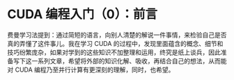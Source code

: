 
# CUDA 编程入门（0）：前言

费曼学习法提到：通过简短的语言，向别人清楚的解说一件事情，来检验自己是否真的弄懂了这件事儿。我在学习 CUDA 的过程中，发现里面蕴含的概念、细节和技巧纷繁庞杂，如果对学到的这些知识不加整理和运用，终究是纸上谈兵，因此准备写下这一系列文章，希望将外部的知识化解、吸收，再结合自己的想法，从而能对 CUDA 编程乃至并行计算有更深刻的理解，同时，也希望。